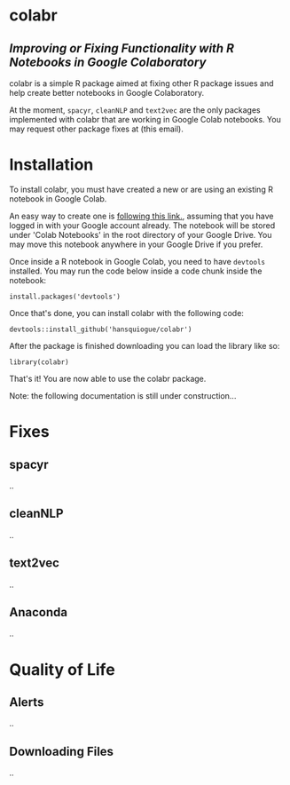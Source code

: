 # colabr

## *Improving or Fixing Functionality with R Notebooks in Google Colaboratory*

colabr is a simple R package aimed at fixing other R package issues and 
help create better notebooks in Google Colaboratory. 

At the moment, `spacyr`, `cleanNLP` and `text2vec` are the only packages implemented with colabr that are working in Google Colab notebooks. You may request other package fixes at (this email).

# Installation

To install colabr, you must have created a new or are using an existing R notebook in Google Colab. 

An easy way to create one is [following this link.](https://colab.to/r), assuming that you have logged in with your Google account already. The notebook will be stored under 'Colab Notebooks' in the root directory of your Google Drive. You may move this notebook anywhere in your Google Drive if you prefer.

Once inside a R notebook in Google Colab, you need to have `devtools` installed. You may run the code below inside a code chunk inside the notebook:

```
install.packages('devtools')
```

Once that's done, you can install colabr with the following code:

```
devtools::install_github('hansquiogue/colabr')
```

After the package is finished downloading you can load the library like so:

```
library(colabr)
```

That's it! You are now able to use the colabr package.

Note: the following documentation is still under construction...

# Fixes

## spacyr

..

## cleanNLP

..

## text2vec

..

## Anaconda

..

# Quality of Life

## Alerts

..

## Downloading Files

..
